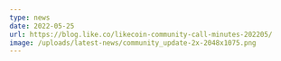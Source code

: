 ```yaml
---
type: news
date: 2022-05-25
url: https://blog.like.co/likecoin-community-call-minutes-202205/
image: /uploads/latest-news/community_update-2x-2048x1075.png
---
```

